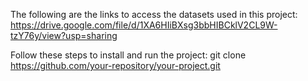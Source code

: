 The following are the links to access the datasets used in this project:
https://drive.google.com/file/d/1XA6HIiBXsg3bbHIBCklV2CL9W-tzY76y/view?usp=sharing

Follow these steps to install and run the project:
  git clone https://github.com/your-repository/your-project.git

